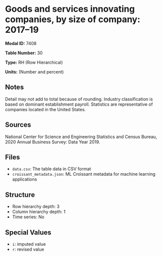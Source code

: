 # Goods and services innovating companies, by size of company: 2017&#8211;19

**Modal ID:** 7408

**Table Number:** 30

**Type:** RH (Row Hierarchical)

**Units:** (Number and percent)

## Notes

Detail may not add to total because of rounding. Industry classification is based on dominant establishment payroll. Statistics are representative of companies located in the United States.

## Sources

National Center for Science and Engineering Statistics and Census Bureau, 2020 Annual Business Survey: Data Year 2019.

## Files

- `data.csv`: The table data in CSV format
- `croissant_metadata.json`: ML Croissant metadata for machine learning applications

## Structure

- Row hierarchy depth: 3
- Column hierarchy depth: 1
- Time series: No

## Special Values

- `i`: imputed value
- `r`: revised value
